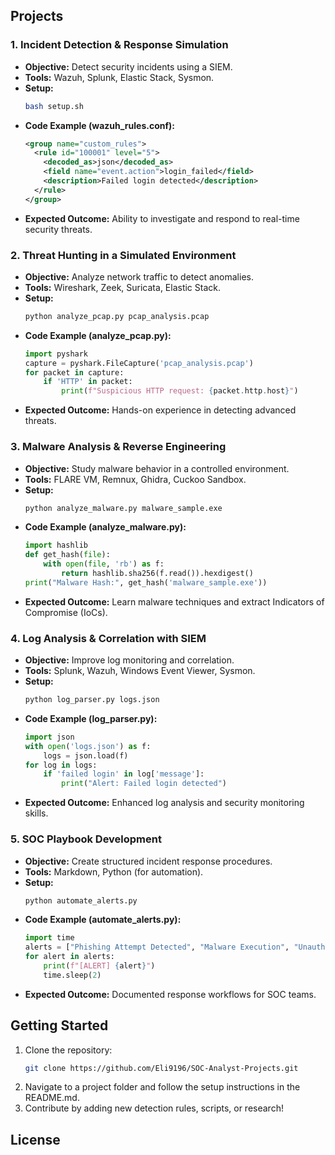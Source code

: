 ## Projects

### **1. Incident Detection & Response Simulation**
- **Objective:** Detect security incidents using a SIEM.
- **Tools:** Wazuh, Splunk, Elastic Stack, Sysmon.
- **Setup:**
  ```bash
  bash setup.sh
  ```
- **Code Example (wazuh_rules.conf):**
  ```xml
  <group name="custom_rules">
    <rule id="100001" level="5">
      <decoded_as>json</decoded_as>
      <field name="event.action">login_failed</field>
      <description>Failed login detected</description>
    </rule>
  </group>
  ```
- **Expected Outcome:** Ability to investigate and respond to real-time security threats.

### **2. Threat Hunting in a Simulated Environment**
- **Objective:** Analyze network traffic to detect anomalies.
- **Tools:** Wireshark, Zeek, Suricata, Elastic Stack.
- **Setup:**
  ```bash
  python analyze_pcap.py pcap_analysis.pcap
  ```
- **Code Example (analyze_pcap.py):**
  ```python
  import pyshark
  capture = pyshark.FileCapture('pcap_analysis.pcap')
  for packet in capture:
      if 'HTTP' in packet:
          print(f"Suspicious HTTP request: {packet.http.host}")
  ```
- **Expected Outcome:** Hands-on experience in detecting advanced threats.

### **3. Malware Analysis & Reverse Engineering**
- **Objective:** Study malware behavior in a controlled environment.
- **Tools:** FLARE VM, Remnux, Ghidra, Cuckoo Sandbox.
- **Setup:**
  ```bash
  python analyze_malware.py malware_sample.exe
  ```
- **Code Example (analyze_malware.py):**
  ```python
  import hashlib
  def get_hash(file):
      with open(file, 'rb') as f:
          return hashlib.sha256(f.read()).hexdigest()
  print("Malware Hash:", get_hash('malware_sample.exe'))
  ```
- **Expected Outcome:** Learn malware techniques and extract Indicators of Compromise (IoCs).

### **4. Log Analysis & Correlation with SIEM**
- **Objective:** Improve log monitoring and correlation.
- **Tools:** Splunk, Wazuh, Windows Event Viewer, Sysmon.
- **Setup:**
  ```bash
  python log_parser.py logs.json
  ```
- **Code Example (log_parser.py):**
  ```python
  import json
  with open('logs.json') as f:
      logs = json.load(f)
  for log in logs:
      if 'failed login' in log['message']:
          print("Alert: Failed login detected")
  ```
- **Expected Outcome:** Enhanced log analysis and security monitoring skills.

### **5. SOC Playbook Development**
- **Objective:** Create structured incident response procedures.
- **Tools:** Markdown, Python (for automation).
- **Setup:**
  ```bash
  python automate_alerts.py
  ```
- **Code Example (automate_alerts.py):**
  ```python
  import time
  alerts = ["Phishing Attempt Detected", "Malware Execution", "Unauthorized Access"]
  for alert in alerts:
      print(f"[ALERT] {alert}")
      time.sleep(2)
  ```
- **Expected Outcome:** Documented response workflows for SOC teams.

## Getting Started
1. Clone the repository:
   ```bash
   git clone https://github.com/Eli9196/SOC-Analyst-Projects.git
   ```
2. Navigate to a project folder and follow the setup instructions in the README.md.
3. Contribute by adding new detection rules, scripts, or research!

## License

